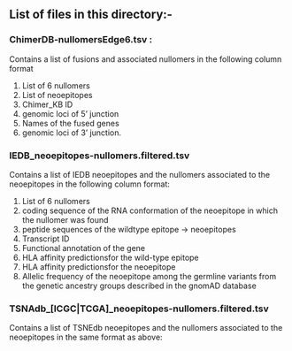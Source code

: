 ## List of files in this directory:-

### ChimerDB-nullomersEdge6.tsv : 
Contains a list of fusions and associated nullomers in the following column format

1. List of 6 nullomers 
2. List of neoepitopes
3. Chimer_KB ID
4. genomic loci of 5’ junction
5. Names of the fused genes
6. genomic loci of 3’ junction.

### IEDB_neoepitopes-nullomers.filtered.tsv
Contains a list of IEDB neoepitopes and the nullomers associated to the neoepitopes in the following column format:

1. List of 6 nullomers
2. coding sequence of the RNA conformation of the neoepitope in which the nullomer was found
3. peptide sequences of the wildtype epitope -> neoepitopes
4. Transcript ID
5.  Functional annotation of the gene
6.  HLA affinity predictionsfor the wild-type epitope
7.  HLA affinity predictionsfor the neoepitope
8.  Allelic frequency of the neoepitope among the germline variants from the genetic ancestry groups described in the gnomAD database

### TSNAdb_[ICGC|TCGA]_neoepitopes-nullomers.filtered.tsv
Contains a list of TSNEdb neoepitopes and the nullomers associated to the neoepitopes in the same format as above:
